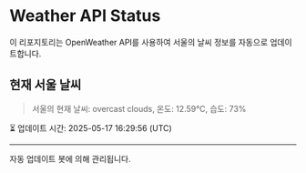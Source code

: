 
# Weather API Status

이 리포지토리는 OpenWeather API를 사용하여 서울의 날씨 정보를 자동으로 업데이트합니다.

## 현재 서울 날씨
> 서울의 현재 날씨: overcast clouds, 온도: 12.59°C, 습도: 73%

⏳ 업데이트 시간: 2025-05-17 16:29:56 (UTC)

---
자동 업데이트 봇에 의해 관리됩니다.
